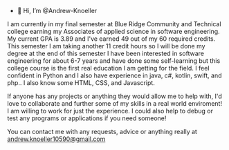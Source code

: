 
- 👋 Hi, I’m @Andrew-Knoeller


I am currently in my final semester at Blue Ridge Community and Technical college earning my Associates of applied science in software engineering.
My current GPA is 3.89 and I've earned 49 out of my 60 required credits. This semester I am taking another 11 credit hours so I will be done my degree at the end of this semester
I have been interested in software engineering for about 6-7 years and have done some self-learning but this college course is the first real education I am getting for the field.
I feel confident in Python and I also have experience in java, c#, kotlin, swift, and php.. I also know some HTML, CSS, and Javascript.

If anyone has any projects or anything they would allow me to help with, I'd love to collaborate and further some of my skills in a real world enviroment! I am willing to work for just
the experience. I could also help to debug or test any programs or applications if you need someone!

You can contact me with any requests, advice or anything really at andrew.knoeller10590@gmail.com



